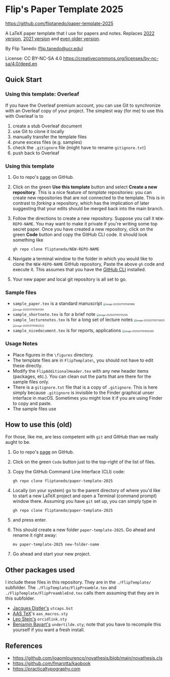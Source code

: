 # Flip's Paper Template 2025

https://github.com/fliptanedo/paper-template-2025

A LaTeX paper template that I use for papers and notes. Replaces [2022 version](https://github.com/fliptanedo/paper-template-2022), [2021 version](https://github.com/fliptanedo/flip-paper-template-2021) and [even older version](https://github.com/fliptanedo/flip-paper-template).

By Flip Tanedo (flip.tanedo@ucr.edu)

License: CC BY-NC-SA 4.0
https://creativecommons.org/licenses/by-nc-sa/4.0/deed.en


## Quick Start

### Using this template: Overleaf

If you have the Overleaf premium account, you can use Git to synchronize with an Overleaf copy of your project. The simplest way (for me) to use this with Overleaf is to

1. create a stub Overleaf document
2. use Git to clone it locally
3. manually transfer the template files 
4. prune excess files (e.g. samples)
5. check the `.gitignore` file (might have to rename `gitignore.txt`)
6. push back to Overleaf

### Using this template

1. Go to repo's [page]( https://github.com/fliptanedo/paper-template-2025) on GitHub.

2. Click on the green **Use this template** button and select **Create a new repository**. This is a nice feature of *template* repositories: you can create new repositories that are not connected to the template. This is in contrast to *forking* a repository, which has the implication of later suggesting that your edits should be merged back into the main branch.

3. Follow the directions to create a new repository. Suppose you call it `NEW-REPO-NAME`. You may want to make it private if you're writing some top secret paper. Once you have created a new repository, click on the green **Code** button and copy the GitHub CLI code. It should look something like
   ```
   gh repo clone fliptanedo/NEW-REPO-NAME
   ```

4. Navigate a terminal window to the folder in which you would like to clone the `NEW-REPO-NAME` GitHub  repository, Paste the above `gh` code and execute it. This assumes that you have the [GitHub CLI](https://cli.github.com) installed.

5. Your new paper and local git repository is all set to go. 

### Sample files

* `sample_paper.tex` is a standard manuscript
  <img src="./figures/image-20250311101540966.png" alt="image-20250311101540966" style="zoom:50%;" />
  <img src="./figures/image-20250311101641294.png" alt="image-20250311101641294" style="zoom:50%;" />
* `sample_shortnote.tex` is for a brief note 
  <img src="./figures/image-20250311101725345.png" alt="image-20250311101725345" style="zoom:50%;" />
* `sample_lecturenotes.tex` is for a long set of lecture notes
  <img src="./figures/image-20250311101738351.png" alt="image-20250311101738351" style="zoom:50%;" /><img src="./figures/image-20250311101802522.png" alt="image-20250311101802522" style="zoom:50%;" />
* `sample_nicedocument.tex` is for reports, applications
  <img src="./figures/image-20250311101830269.png" alt="image-20250311101830269" style="zoom:50%;" />

### Usage Notes

* Place figures in the `\figures` directory. 
* The template files are in `FlipTemplate\`, you should not have to edit these directly. 
* Modify the `FlipAdditionalHeader.tex` with any new header items (packages, etc.).   You can clean out the parts that are there for the sample files only.
* There is a `gitignore.txt` file that is a copy of `.gitignore`. This is here simply because `.gitignore` is invisible to the Finder graphical unser interface in macOS. Sometimes you might lose it if you are using Finder to copy and paste.
* The sample files use 


## How to use this (old)

For those, like me, are less competent with `git` and GitHub than we really aught to be.

1. Go to repo's [page]( https://github.com/fliptanedo/paper-template-2022) on GitHub.

2. Click on the green `Code` button just to the top-right of the list of files. 

3. Copy the GitHub Command Line Interface (CLI) code:

   ```
   gh repo clone fliptanedo/paper-template-2025
   ```

4. Locally (on your system) go to the parent directory of where you'd like to start a new LaTeX project and open a Terminal (command prompt) window there. Assuming you have `git` set up, you can simply type in

   ```
   gh repo clone fliptanedo/paper-template-2025
   ```

5. and press enter.

6. This should create a new folder `paper-template-2025`. Go ahead and rename it right away:

   ```
   mv paper-template-2025 new-folder-name
   ```

7. Go ahead and start your new project.


## Other packages used

I include these files in this repository. They are in the `./FlipTemplate/` subfolder. The `./FlipTemplate/FlipPreamble.tex` and `./FlipTemplate/FlipPreambleEnd.tex` calls them assuming that they are in this subfolder.

* [Jacques Distler's](https://golem.ph.utexas.edu/~distler/TeXstuff/)  `utcaps.bst` 
* [AAS TeX](https://ui.adsabs.harvard.edu/help/actions/journal-macros)'s  `aas_macros.sty`
* [Leo Stein's](https://ctan.org/pkg/orcidlink?lang=en)  `orcidlink.sty`
* [Benjamin Bayart's](https://ctan.org/pkg/undertilde) `undertilde.sty`; note that you have to recompile this yourself if you want a fresh install.

## References
* https://github.com/joaomlourenco/novathesis/blob/main/novathesis.cls
* https://github.com/fmarotta/kaobook
* https://practicaltypography.com